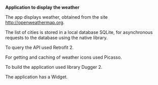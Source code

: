 **Application to display the weather**

The app displays weather, obtained from the site http://openweathermap.org.

The list of cities is stored in a local database SQLite,
for asynchronous requests to the database using the native library.

To query the API used Retrofit 2.

For getting and caching of weather icons used Picasso.

To build the application used library Dugger 2.

The application has a Widget.